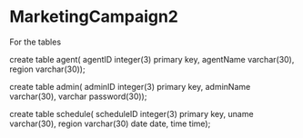 # MarketingCampaign2
For the tables

create table agent( agentID integer(3) primary key, agentName varchar(30), region varchar(30));

create table admin( adminID integer(3) primary key, adminName varchar(30), varchar password(30));

create table schedule( scheduleID integer(3) primary key, uname varchar(30), region varchar(30) date date, time time);
